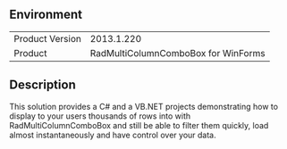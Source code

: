 ## Environment
<table>
	<tr>
		<td>Product Version</td>
		<td>2013.1.220</td>
	</tr>
	<tr>
		<td>Product</td>
		<td>RadMultiColumnComboBox for WinForms</td>
	</tr>
</table>


## Description 

This solution provides a C# and a VB.NET projects demonstrating how to display to your users thousands of rows into with RadMultiColumnComboBox and still be able to filter them quickly, load almost instantaneously and have control over your data.


